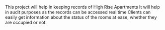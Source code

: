 This project will help in keeping records of High Rise Apartments
It will help in audit purposes as the records can be accessed real time
Clients can easily get information about the status of the rooms at ease, whether they are occupied or not.
